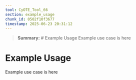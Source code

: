 ```yaml
---
tool: CyOTE_Tool_66
section: example_usage
chunk_id: 0502f10f3677
timestamp: 2025-06-23 20:31:12
---
```


> **Summary:** # Example Usage  Example use case is here

# Example Usage

Example use case is here